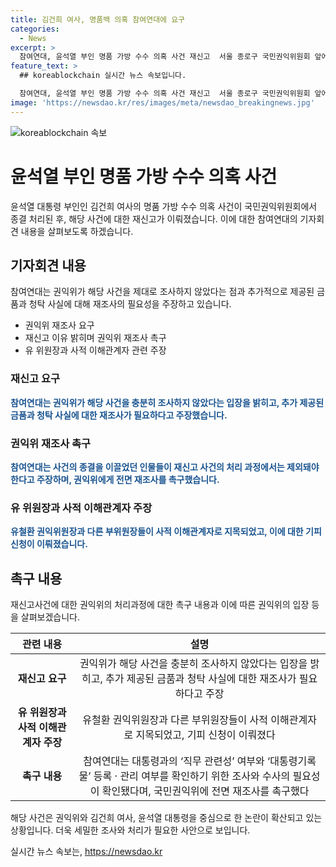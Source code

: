 ```yaml
---
title: 김건희 여사, 명품백 의혹 참여연대에 요구
categories:
  - News
excerpt: >
  참여연대, 윤석열 부인 명품 가방 수수 의혹 사건 재신고  서울 종로구 국민권익위원회 앞에서 김건희 여사의 명품가방 수수 의혹 사건을 재조사해달라는 기자회견을 열었다. 권익위의 종결 처리를 불만으로 여기고, 새로운 증거와 합리적 이유를 제시하며 재조사를 촉구했다. 권익위의 제대로 된 조사 부재와 사적 이해관계자 문제를 지적하며, 전면 재조사를 요구했다. 또한, 민원 처리 과정에서 제외돼야 하는 각종 이해관계자들을 지목했고, 국민권익위에 대한 전면 재조사를 촉구하는 등 강력한 입장을 표명했다. (출처: 경향신문)
feature_text: >
  ## koreablockchain 실시간 뉴스 속보입니다.

  참여연대, 윤석열 부인 명품 가방 수수 의혹 사건 재신고  서울 종로구 국민권익위원회 앞에서 김건희 여사의 명품가방 수수 의혹 사건을 재조사해달라는 기자회견을 열었다. 권익위의 종결 처리를 불만으로 여기고, 새로운 증거와 합리적 이유를 제시하며 재조사를 촉구했다. 권익위의 제대로 된 조사 부재와 사적 이해관계자 문제를 지적하며, 전면 재조사를 요구했다. 또한, 민원 처리 과정에서 제외돼야 하는 각종 이해관계자들을 지목했고, 국민권익위에 대한 전면 재조사를 촉구하는 등 강력한 입장을 표명했다. (출처: 경향신문)
image: 'https://newsdao.kr/res/images/meta/newsdao_breakingnews.jpg'
---
```


<p><img src="https://newsdao.kr/res/images/meta/newsdao_breakingnews.jpg" alt="koreablockchain 속보" /></p>

<h1>윤석열 부인 명품 가방 수수 의혹 사건</h1>

<p data-ke-size="size16"></p>

<p>윤석열 대통령 부인인 김건희 여사의 명품 가방 수수 의혹 사건이 국민권익위원회에서 종결 처리된 후, 해당 사건에 대한 재신고가 이뤄졌습니다. 이에 대한 참여연대의 기자회견 내용을 살펴보도록 하겠습니다.</p>

<p data-ke-size="size16"></p>

<h2 data-ke-size="size26">기자회견 내용</h2>

<p>참여연대는 권익위가 해당 사건을 제대로 조사하지 않았다는 점과 추가적으로 제공된 금품과 청탁 사실에 대해 재조사의 필요성을 주장하고 있습니다.</p>

<ul>
<li>권익위 재조사 요구</li>
<li>재신고 이유 밝히며 권익위 재조사 촉구</li>
<li>유 위원장과 사적 이해관계자 관련 주장</li>
</ul>

<h3>재신고 요구</h3>

<p><b><span style="color: #1a5490;">참여연대는 권익위가 해당 사건을 충분히 조사하지 않았다는 입장을 밝히고, 추가 제공된 금품과 청탁 사실에 대한 재조사가 필요하다고 주장했습니다.</span></b></p>

<h3>권익위 재조사 촉구</h3>

<p><b><span style="color: #1a5490;">참여연대는 사건의 종결을 이끌었던 인물들이 재신고 사건의 처리 과정에서는 제외돼야 한다고 주장하며, 권익위에게 전면 재조사를 촉구했습니다.</span></b></p>

<h3>유 위원장과 사적 이해관계자 주장</h3>

<p><b><span style="color: #1a5490;">유철환 권익위원장과 다른 부위원장들이 사적 이해관계자로 지목되었고, 이에 대한 기피 신청이 이뤄졌습니다.</span></b></p>

<p data-ke-size="size16"></p>

<h2 data-ke-size="size26">촉구 내용</h2>

<p>재신고사건에 대한 권익위의 처리과정에 대한 촉구 내용과 이에 따른 권익위의 입장 등을 살펴보겠습니다.</p>

<table>
<thead>
<tr>
<th style="text-align: center; height: 17px;"><b>관련 내용</b></th>
<th style="text-align: center; height: 17px;"><b>설명</b></th>
</tr>
</thead>
<tbody>
<tr>
<td style="text-align: center; height: 17px;"><b>재신고 요구</b></td>
<td style="text-align: center; height: 17px;">권익위가 해당 사건을 충분히 조사하지 않았다는 입장을 밝히고, 추가 제공된 금품과 청탁 사실에 대한 재조사가 필요하다고 주장</td>
</tr>
<tr>
<td style="text-align: center; height: 17px;"><b>유 위원장과 사적 이해관계자 주장</b></td>
<td style="text-align: center; height: 17px;">유철환 권익위원장과 다른 부위원장들이 사적 이해관계자로 지목되었고, 기피 신청이 이뤄졌다</td>
</tr>
<tr>
<td style="text-align: center; height: 17px;"><b>촉구 내용</b></td>
<td style="text-align: center; height: 17px;">참여연대는 대통령과의 ‘직무 관련성’ 여부와 ‘대통령기록물’ 등록 · 관리 여부를 확인하기 위한 조사와 수사의 필요성이 확인됐다며, 국민권익위에 전면 재조사를 촉구했다</td>
</tr>
</tbody>
</table>

<p data-ke-size="size16"></p>

<p>해당 사건은 권익위와 김건희 여사, 윤석열 대통령을 중심으로 한 논란이 확산되고 있는 상황입니다. 더욱 세밀한 조사와 처리가 필요한 사안으로 보입니다.</p>
실시간 뉴스 속보는, <a href="https://newsdao.kr" rel="dofollow">https://newsdao.kr</a>


